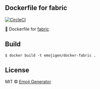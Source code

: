 ## Dockerfile for fabric
[![CircleCI](https://circleci.com/gh/emoji-gen/docker-fabric/tree/master.svg?style=shield)](https://circleci.com/gh/emoji-gen/docker-fabric/tree/master)

:whale: Dockerfile for [fabric](https://github.com/pine/eg-fabric)

## Build

```
$ docker build -t emojigen/docker-fabric .
```

## License
MIT &copy; [Emoji Generator](https://emoji-gen.ninja/)
